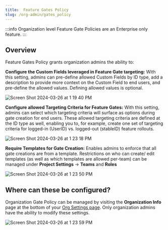 ```yaml
---
title:  Feature Gates Policy
slug: /org-admin/gates_policy
---
```


:::info
Organization level Feature Gate Policies are an Enterprise only feature.
:::

## Overview

Feature Gates Policy grants organization admins the ability to:

**Configure the Custom Fields leveraged in Feature Gate targeting:** With this setting, admins can pre-define allowed Custom Fields by ID type, add a description to provide more context on the Custom Field to end users, and pre-define the allowed values. Defining allowed values is optional.

![Screen Shot 2024-03-26 at 1 19 40 PM](https://github.com/statsig-io/docs/assets/101903926/394b586d-22aa-45e9-96be-10ba2270c010)


**Configure allowed Targeting Criteria for Feature Gates:** With this setting, admins can select which targeting criteria will surface as options during gate creation for end users. These allowed targeting criteria are defined at the ID type as well, enabling you to, for example, create one set of targeting criteria for logged-in (UserID) vs. logged-out (stableID) feature rollouts.

![Screen Shot 2024-03-26 at 1 23 18 PM](https://github.com/statsig-io/docs/assets/101903926/e94ca308-49e3-422f-ad42-3647dc910773)


**Require Templates for Gate Creation:** Enables admins to enforce that all gate creations are from a template. Restrictions on who can create/ edit templates (as well as which templates are allowed per-team) can be managed under **Project Settings** -> **Teams** and **Roles**
  
![Screen Shot 2024-03-26 at 1 23 50 PM](https://github.com/statsig-io/docs/assets/101903926/db0a74d4-a92a-4ae8-a82c-8b8cd409b251)

## Where can these be configured?

Organization Gate Policy can be managed by visiting the **Organization Info** page at the bottom of your [Org Settings page](https://console.statsig.com/organization/settings). Only organization admins have the ability to modify these settings.

![Screen Shot 2024-03-26 at 1 23 59 PM](https://github.com/statsig-io/docs/assets/101903926/d34d31ca-6731-418d-b3d0-39d13ac8f2a1)

